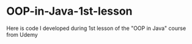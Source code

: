 # OOP-in-Java-1st-lesson
Here is code I developed during 1st lesson of the "OOP in Java"  course from Udemy
